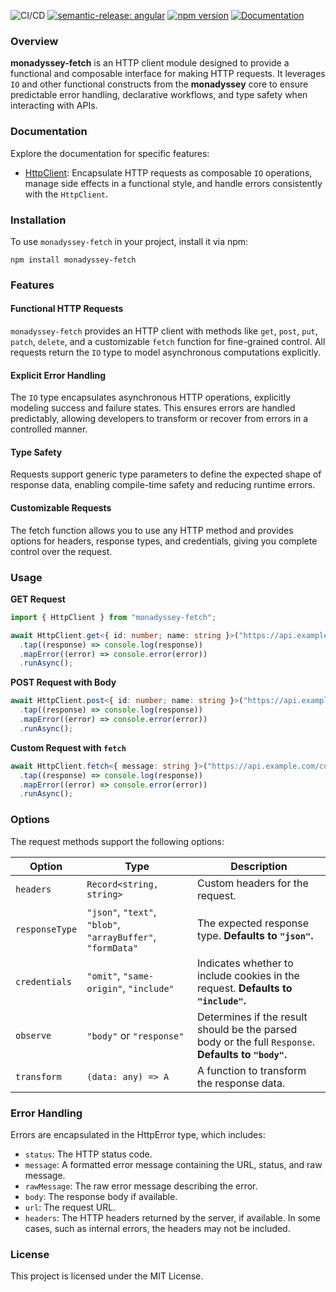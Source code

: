 ![CI/CD](https://github.com/gabriel-bornea/monadyssey/actions/workflows/release.yml/badge.svg)
[![semantic-release: angular](https://img.shields.io/badge/semantic--release-angular-e10079?logo=semantic-release)](https://github.com/semantic-release/semantic-release)
[![npm version](https://img.shields.io/npm/v/monadyssey-fetch.svg)](https://www.npmjs.com/package/monadyssey-fetch)
[![Documentation](https://img.shields.io/badge/docs-online-brightgreen)](../../docs/monadyssey-fetch)

### Overview

**monadyssey-fetch** is an HTTP client module designed to provide a functional and composable interface for making 
HTTP requests. It leverages `IO` and other functional constructs from the **monadyssey** core to ensure predictable 
error handling, declarative workflows, and type safety when interacting with APIs.

### Documentation

Explore the documentation for specific features:

- [HttpClient](../../docs/monadyssey-fetch/http-client.md): Encapsulate HTTP requests as composable `IO` operations, manage side effects in a functional style, and handle errors consistently with the `HttpClient`.

### Installation

To use `monadyssey-fetch` in your project, install it via npm:

```
npm install monadyssey-fetch
```

### Features

#### Functional HTTP Requests

`monadyssey-fetch` provides an HTTP client with methods like `get`, `post`, `put`, `patch`, `delete`, and a 
customizable `fetch` function for fine-grained control. All requests return the `IO` type to model asynchronous 
computations explicitly.

#### Explicit Error Handling

The `IO` type encapsulates asynchronous HTTP operations, explicitly modeling success and failure states. This ensures 
errors are handled predictably, allowing developers to transform or recover from errors in a controlled manner.

#### Type Safety

Requests support generic type parameters to define the expected shape of response data, enabling compile-time safety 
and reducing runtime errors.

#### Customizable Requests

The fetch function allows you to use any HTTP method and provides options for headers, response types, and 
credentials, giving you complete control over the request.

### Usage

**GET Request**
```typescript
import { HttpClient } from "monadyssey-fetch";

await HttpClient.get<{ id: number; name: string }>("https://api.example.com/items/1")
  .tap((response) => console.log(response))
  .mapError((error) => console.error(error))
  .runAsync();
```

**POST Request with Body**
```typescript
await HttpClient.post<{ id: number; name: string }>("https://api.example.com/items", { name: "New Item" })
  .tap((response) => console.log(response))
  .mapError((error) => console.error(error))
  .runAsync();
```

**Custom Request with `fetch`**
```typescript
await HttpClient.fetch<{ message: string }>("https://api.example.com/custom", "OPTIONS", { headers: { "X-Custom-Header": "value" } })
  .tap((response) => console.log(response))
  .mapError((error) => console.error(error))
  .runAsync();
```
### Options

The request methods support the following options:

| **Option**     | **Type**                                                    | **Description**                                                               |
|----------------|-------------------------------------------------------------|-------------------------------------------------------------------------------|
| `headers`     | `Record<string, string>`                                     | Custom headers for the request.                                               |
| `responseType`| `"json"`, `"text"`, `"blob"`, `"arrayBuffer"`, `"formData"` | The expected response type. **Defaults to `"json"`.**                         |
| `credentials` | `"omit"`, `"same-origin"`, `"include"`                      | Indicates whether to include cookies in the request. **Defaults to `"include"`.** |
| `observe`     | `"body"` or `"response"`                                     | Determines if the result should be the parsed body or the full `Response`. **Defaults to `"body"`.** |
| `transform`   | `(data: any) => A`                                           | A function to transform the response data.                                    |


### Error Handling
Errors are encapsulated in the HttpError type, which includes:

* `status`: The HTTP status code.
* `message`: A formatted error message containing the URL, status, and raw message.
* `rawMessage`: The raw error message describing the error.
* `body`: The response body if available.
* `url`: The request URL.
* `headers`: The HTTP headers returned by the server, if available. In some cases, such as internal errors, the headers may not be included.

### License

This project is licensed under the MIT License.
